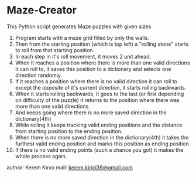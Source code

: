 # Maze-Creator
This Python script generates Maze puzzles with given sizes

1) Program starts with a maze grid filled by only the walls. 
2) Then from the starting position (which is top left) a "rolling stone" starts to roll from that starting position.
3) In each step in it's roll movement, it moves 2 unit ahead. 
4) When it reaches a position where there is more than one valid directions it can roll to, it saves this position to a dictionary and selects one direction randomly.
5) If it reaches a position where there is no valid direction it can roll to except the opposite of it's current direction, it starts rolling backwards.
6) When it starts rolling backwards, it goes to the last (or first depending on difficulty of the puzzle) it returns to the position where there was more than one valid directions.
7) And keeps going where there is no more saved direction in the dictionary(4th)
8) While rolling it keeps tracking valid ending positions and the distance from starting position to the ending position.
9) When there is no more saved direction in the dictionary(4th) it takes the furthest valid ending position and marks this position as ending position
10) If there is no valid ending points (such a chance you got) it makes the whole process again.

author: Kerem Kırıcı
mail: kerem.kirici36@gmail.com
